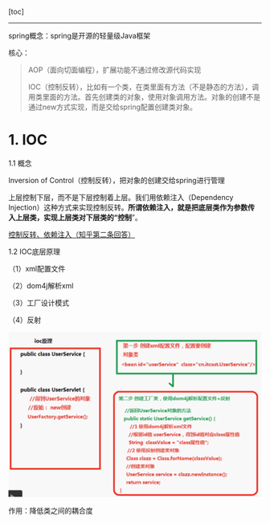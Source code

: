 [toc]

---



spring概念：spring是开源的轻量级Java框架

核心：

>  AOP（面向切面编程），扩展功能不通过修改源代码实现
>
> IOC（控制反转），比如有一个类，在类里面有方法（不是静态的方法），调用类里面的方法。首先创建类的对象，使用对象调用方法。对象的创建不是通过new方式实现，而是交给spring配置创建类对象。

# 1. IOC

1.1 概念

Inversion of Control（控制反转），把对象的创建交给spring进行管理

上层控制下层，而不是下层控制着上层。我们用依赖注入（Dependency Injection）这种方式来实现控制反转。**所谓依赖注入，就是把底层类作为参数传入上层类，实现上层类对下层类的“控制**”。 

[控制反转、依赖注入（知乎第二条回答）](https://www.zhihu.com/question/23277575/answer/853179950)



1.2 IOC底层原理

（1）xml配置文件

（2）dom4j解析xml

（3）工厂设计模式

（4）反射

![image-20200627175507176](../images/Spring/image-20200627175507176.png)

作用：降低类之间的耦合度



